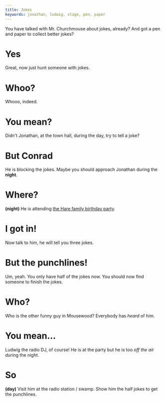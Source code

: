 ```yaml
---
title: Jokes
keywords: jonathan, ludwig, stage, pen, paper
---
```


You have talked with Mr. Churchmouse about jokes, already? And got a pen and paper to collect better jokes?

# Yes
Great, now just hunt someone with jokes.

# Whoo?
Whooo, indeed.

# You mean?
Didn't Jonathan, at the town hall, during the day, try to tell a joke?

# But Conrad
He is blocking the jokes. Maybe you should approach Jonathan during the **night**.

# Where?
**(night)** He is attending [the Hare family birthday party](050-party.md).

# I got in!
Now talk to him, he will tell you three jokes.

# But the punchlines!
Um, yeah. You only have half of the jokes now. You should now find someone to finish the jokes.

# Who?
Who is the other funny guy in Mousewood? Everybody has _heard_ of him.

# You mean...
Ludwig the radio DJ, of course! He is at the party but he is too _off the air_ during the night.

# So
**(day)** Visit him at the radio station / swamp. Show him the half jokes to get the punchlines.
